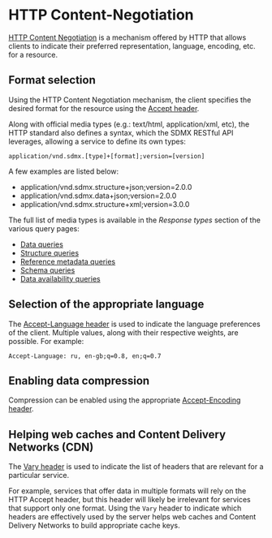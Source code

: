 # HTTP Content-Negotiation

[HTTP Content Negotiation](http://www.w3.org/Protocols/rfc2616/rfc2616-sec12.html) is a mechanism offered by HTTP that allows clients to indicate their preferred representation, language, encoding, etc. for a resource.

## Format selection

Using the HTTP Content Negotiation mechanism, the client specifies the desired format for the resource using the [Accept header](http://www.w3.org/Protocols/rfc2616/rfc2616-sec14.html).

Along with official media types (e.g.: text/html, application/xml, etc), the HTTP standard also defines a syntax, which the SDMX RESTful API leverages, allowing a service to define its own types:

    application/vnd.sdmx.[type]+[format];version=[version]

A few examples are listed below:

- application/vnd.sdmx.structure+json;version=2.0.0
- application/vnd.sdmx.data+json;version=2.0.0
- application/vnd.sdmx.structure+xml;version=3.0.0

The full list of media types is available in the _Response types_ section of the various query pages:

- [Data queries](data.md#response-types)
- [Structure queries](structures.md#response-types)
- [Reference metadata queries](metadata.md#response-types)
- [Schema queries](schema.md#response-types)
- [Data availability queries](availability.md#response-types)

## Selection of the appropriate language

The [Accept-Language header](http://www.w3.org/Protocols/rfc2616/rfc2616-sec14.html) is used to indicate the language preferences of the client. Multiple values, along with their respective weights, are possible. For example:

    Accept-Language: ru, en-gb;q=0.8, en;q=0.7

## Enabling data compression

Compression can be enabled using the appropriate [Accept-Encoding header](http://www.w3.org/Protocols/rfc2616/rfc2616-sec14.html).

## Helping web caches and Content Delivery Networks (CDN)

The [Vary header](http://www.w3.org/Protocols/rfc2616/rfc2616-sec14.html) is used to indicate the list of headers that are relevant for a particular service.

For example, services that offer data in multiple formats will rely on the HTTP Accept header, but this header will likely be irrelevant for services that support only one format. Using the `Vary` header to indicate which headers are effectively used by the server helps web caches and Content Delivery Networks to build appropriate cache keys.

